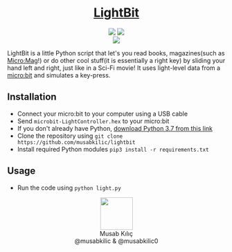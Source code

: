 <h1 align="center">
	<a href="https://github.com/musabkilic/lightbit/">LightBit</a>
</h1>

<p align="center">
	<img src="https://img.shields.io/github/license/musabkilic/lightbit.svg"/>
	<img src="https://img.shields.io/github/stars/musabkilic/lightbit.svg"/>
	<br/>
	<img src="https://musab.netlify.com/img/lightbit.gif"/>
</p>

LightBit is a little Python script that let's you read books, magazines(such as [Micro:Mag](https://micromag.cc/)!) or do other cool stuff(it is essentially a right key) by sliding your hand left and right, just like in a Sci-Fi movie! It uses light-level data from a [micro:bit](https://microbit.org/) and simulates a key-press.

## Installation
- Connect your micro:bit to your computer using a USB cable
- Send `microbit-LightController.hex` to your micro:bit
- If you don't already have Python, [download Python 3.7 from this link](https://www.python.org/download/releases/3.7/)
- Clone the repository using `git clone https://github.com/musabkilic/lightbit`
- Install required Python modules `pip3 install -r requirements.txt`

## Usage
- Run the code using `python light.py`

<p align="center">
<img width=75 height=75 src="https://github.com/musabkilic.png"><br/>
Musab Kılıç<br/>
@musabkilic & @musabkilic0
</p>

